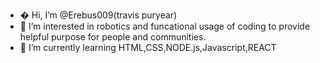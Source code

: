 - � Hi, I’m @Erebus009(travis puryear)
- 👀 I’m interested in robotics and funcational usage of coding to provide helpful purpose for people and communities. 
- 🌱 I’m currently learning HTML,CSS,NODE.js,Javascript,REACT 


<!---
Erebus009/Erebus009 is a ✨ special ✨ repository because its `README.md` (this file) appears on your GitHub profile.
You can click the Preview link to take a look at your changes.
--->
